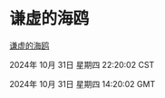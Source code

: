 # 谦虚的海鸥
[谦虚的海鸥](http://219.139.197.74:56308/qxdho/course/base/hotlink/index.php)

2024年 10月 31日 星期四 22:20:02 CST

2024年 10月 31日 星期四 14:20:02 GMT

